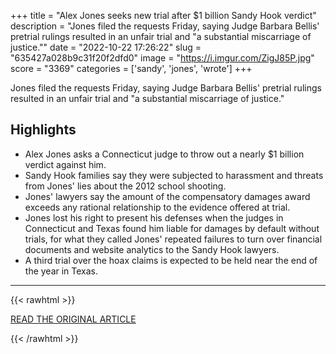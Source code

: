 +++
title = "Alex Jones seeks new trial after $1 billion Sandy Hook verdict"
description = "Jones filed the requests Friday, saying Judge Barbara Bellis' pretrial rulings resulted in an unfair trial and \"a substantial miscarriage of justice.\""
date = "2022-10-22 17:26:22"
slug = "635427a028b9c31f20f2dfd0"
image = "https://i.imgur.com/ZigJ85P.jpg"
score = "3369"
categories = ['sandy', 'jones', 'wrote']
+++

Jones filed the requests Friday, saying Judge Barbara Bellis' pretrial rulings resulted in an unfair trial and \"a substantial miscarriage of justice.\"

## Highlights

- Alex Jones asks a Connecticut judge to throw out a nearly $1 billion verdict against him.
- Sandy Hook families say they were subjected to harassment and threats from Jones' lies about the 2012 school shooting.
- Jones' lawyers say the amount of the compensatory damages award exceeds any rational relationship to the evidence offered at trial.
- Jones lost his right to present his defenses when the judges in Connecticut and Texas found him liable for damages by default without trials, for what they called Jones' repeated failures to turn over financial documents and website analytics to the Sandy Hook lawyers.
- A third trial over the hoax claims is expected to be held near the end of the year in Texas.

---

{{< rawhtml >}}
  <p class="article-category">
    <a target="_blank" href="https://www.cbsnews.com/news/alex-jones-seeks-new-trial-after-1-billion-sandy-hook-verdict/">READ THE ORIGINAL ARTICLE</a>
  </p>
{{< /rawhtml >}}
